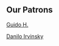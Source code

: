 Our Patrons
-----------

[Guido H.](https://www.patreon.com/user?u=902239)

[Danilo Irvinsky](https://www.patreon.com/user?u=953470)


